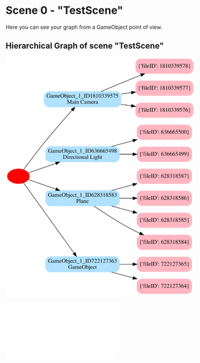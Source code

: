 # Scene 0 - "TestScene"
Here you can see your graph from a GameObject point of view.

## Hierarchical Graph of scene "TestScene"

![Alt text](./TestScene/TestScene_gameobject_dot.svg)


![Annidate View](parser_xml/index.html ':include :type=iframe width=100% height=800px')
